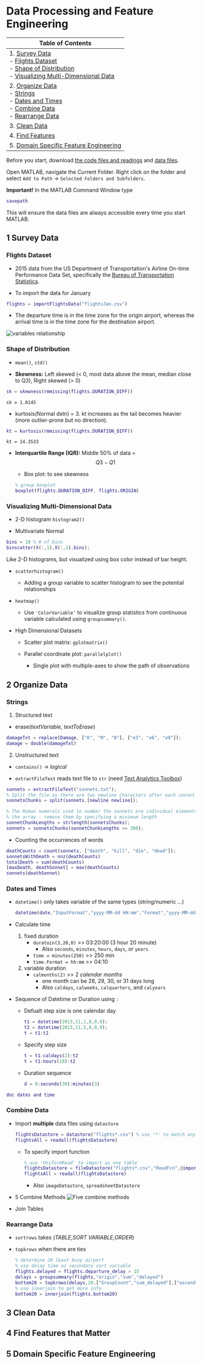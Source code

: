 # Data Processing and Feature Engineering

| __Table of Contents__
| ----------------------
| 1. [Survey Data](#ch1)<br>- [Flights Dataset](#ch1.1)<br>- [Shape of Distribution](#ch1.2)<br>- [Visualizing Multi-Dimensional Data](#ch1.3)
| 2. [Organize Data](#ch2)<br>- [Strings](#ch2.1)<br>- [Dates and Times](#ch2.2)<br>- [Combine Data](#ch2.3)<br>- [Rearrange Data](#ch2.4)
| 3. [Clean Data](#ch3)
| 4. [Find Features](#ch4)
| 5. [Domain Specific Feature Engineering](#ch5)


Before you start, download [the code files and readings](https://www.mathworks.com/supportfiles/practicaldsmatlab/flights/Data%20Processing%20and%20Feature%20Engineering.zip) and [data files](https://www.mathworks.com/supportfiles/practicaldsmatlab/flights/Flights.zip).

Open MATLAB, navigate the Current Folder. Right click on the folder and select `Add to Path` -> `Selected Folders and Subfolders`.

__Important!__ In the MATLAB Command Window type 
```matlab
savepath
```
This will ensure the data files are always accessible every time you start MATLAB.

<a name="ch1"></a>
## 1 Survey Data

<a name="ch1.1"></a>
### Flights Dataset

- 2015 data from the US Department of Transportation's Airline On-time Performance Data Set, specifically the [Bureau of Transportation Statistics](https://www.transtats.bts.gov/homepage.asp).

- To import the data for January 
```matlab
flights = importFlightsData("flightsJan.csv")
```

- The departure time is in the time zone for the origin airport, whereas the arrival time is in the time zone for the destination airport.

![variables relationship](https://i.imgur.com/ivz2qti.png)

<a name="ch1.2"></a>
### Shape of Distribution

- `mean()`, `std()`

- __Skewness:__ Left skewed (< 0, most data above the mean, median close to Q3), Right skewed (> 0)

```matlab
sk = skewness(rmmissing(flights.DURATION_DIFF))
```
`sk = 1.8145`

  - kurtosis(Normal dstn) = 3. kt increases as the tail becomes heavier (more outlier-prone but no direction).

  ```matlab
  kt = kurtosis(rmmissing(flights.DURATION_DIFF))
  ```
  `kt = 14.3533`

- __Interquartile Range (IQR):__ Middle 50% of data = $$Q3 - Q1$$

  - Box plot: to see skewness

  ```matlab
  % group boxplot
  boxplot(flights.DURATION_DIFF, flights.ORIGIN)
  ```

<a name="ch1.3"></a>
### Visualizing Multi-Dimensional Data

- 2-D histogram `histogram2()`

- Multivariate Normal

```matlab
bins = 10 % # of bins
binscatter(X(:,1),X(:,2),bins);
```

Like 2-D histograms, but visualized using box color instead of bar height.

- `scatterhistogram()`

  - Adding a group variable to scatter histogram to see the potential relationships

- `heatmap()`

  - Use `'ColorVariable'` to visualize group statistics from continuous variable calculated using `groupsummary()`.

- High Dimensional Datasets

  - Scatter plot matrix: `gplotmatrix()`

  - Parallel coordinate plot: `parallelplot()`

    - Single plot with multiple-axes to show the path of observations


<a name="ch2"></a>
## 2 Organize Data

<a name="ch2.1"></a>
### Strings

1. Structured text

  - erase(_textVariable_, _textToErase_)
  
  ```matlab
  damageTxt = replace(Damage, ["K", "M", "B"], ["e3", "e6", "e9"]);
  damage = double(damageTxt)
  ```

2. Unstructured text

  - `contains()` -> _logical_

  - `extractFileText` reads text file to `str` (need [Text Analytics Toolbox](https://www.mathworks.com/help/textanalytics/index.html?s_tid=CRUX_lftnav))

  ```matlab
  sonnets = extractFileText("sonnets.txt");
  % Split the file as there are two newline characters after each sonnet
  sonnetsChunks = split(sonnets,[newline newline]);

  % The Roman numerals used to number the sonnets are individual elements in
  % the array - remove them by specifying a minimum length
  sonnetChunkLengths = strlength(sonnetsChunks);
  sonnets = sonnetsChunks(sonnetChunkLengths >= 300);
  ```

  - Counting the occurrences of words

  ```matlab
  deathCounts = count(sonnets, ["death", "kill", "die", "dead"]);
  sonnetsWithDeath = nnz(deathCounts)
  totalDeath = sum(deathCounts)
  [maxDeath, deathSonnet] = max(deathCounts)
  sonnets(deathSonnet)
  ```

<a name="ch2.2"></a>
### Dates and Times

- `datetime()` only takes variable of the same types (string/numeric ...)
  ```matlab
  datetime(date,"InputFormat","yyyy-MM-dd HH:mm","Format","yyyy-MM-dd HH:mm") % specify input and display format
  ```
- Calculate time
  1. fixed duration
      - `duratoin(3,20,0)` >> 03:20:00 (3 hour 20 minute)
        - Also `seconds`, `minutes`, `hours`, `days`, or `years`
      - `time = minutes(250)` >> 250 min
      - `time.Format = hh:mm` >> 04:10
  2. variable duration
      - `calmonths(2)` >> 2 _calendar months_ 
        - one month can be 28, 29, 30, or 31 days long
        - Also `caldays`, `calweeks`, `calquarters`, and `calyears`

- Sequence of Datetime or Duration using `:`
  - Defualt step size is one calendar day
    ```matlab
    t1 = datetime(2013,11,1,8,0,0);
    t2 = datetime(2013,11,5,8,0,0);
    t = t1:t2
    ```
  - Specify step size
    ```matlab
    t = t1:caldays(2):t2
    t = t1:hours(18):t2
    ```
  - Duration sequence
    ```matlab
    d = 0:seconds(30):minutes(3)
    ```

```matlab
doc dates and time
```


<a name="ch2.3"></a>
### Combine Data

- Import __multiple__ data files using `datastore`
  ```matlab
  flightsDatastore = datastore("flights*.csv") % use '*' to match any strings
  flightsAll = readall(flightsDatastore)
  ```
    - To specify import function
      ```matlab
      % use 'UniformRead' to import as one table
      flightsDatastore = fileDatastore("flights*.csv","ReadFcn",@importFlightsData,"UniformRead",true)
      flightsAll = readall(flightsDatastore)
      ```
      - Also `imageDatastore`, `spreadsheetDatastore`

- 5 Combine Methods
  ![Five combine methods](https://i.imgur.com/h1mlnYH.png)

- Join Tables

<a name="ch2.4"></a>
### Rearrange Data

- `sortrows` takes (_TABLE,SORT VARIABLE,ORDER_)

- `topkrows` when there are ties
  ```matlab
  % determine 20 least busy airport
  % use delay time as secondary sort variable
  flights.delayed = flights.departure_delay > 15
  delays = groupsummary(flights,"origin","sum","delayed")
  bottom20 = topkrows(delays,20,["GroupCount","sum_delayed"],["ascend","descend"])
  % use innerjoin to get more info
  bottom20 = innerjoin(flights,bottom20)
  ```


<a name="ch3"></a>
## 3 Clean Data



<a name="ch4"></a>
## 4 Find Features that Matter



<a name="ch5"></a>
## 5 Domain Specific Feature Engineering


